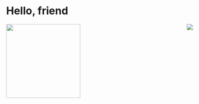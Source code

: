 # Hello, friend
<div>
  <img src="https://raw.githubusercontent.com/jose-almir/jose-almir.github.io/main/images/jose-almir/me.png" align="left"  width="200">
  <img src="https://github-readme-stats.vercel.app/api?username=jose-almir&show_icons=true&theme=dark" align="right"/>
</div>
